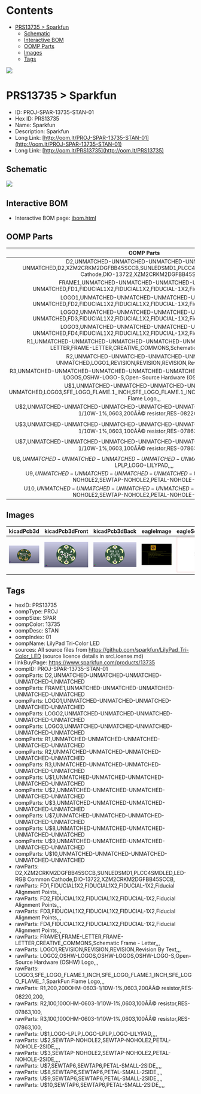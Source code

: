 



Contents
========

* [PRS13735 > Sparkfun](#prs13735--sparkfun)
	* [Schematic](#schematic)
	* [Interactive BOM](#interactive-bom)
	* [OOMP Parts](#oomp-parts)
	* [Images](#images)
	* [Tags](#tags)
  
![][im]
# PRS13735 > Sparkfun

- ID: PROJ-SPAR-13735-STAN-01
- Hex ID: PRS13735
- Name: Sparkfun
- Description: Sparkfun
- Long Link: [http://oom.lt/PROJ-SPAR-13735-STAN-01](http://oom.lt/PROJ-SPAR-13735-STAN-01)
- Long Link: [http://oom.lt/PRS13735](http://oom.lt/PRS13735)

## Schematic
  
![][schem]
## Interactive BOM

- Interactive BOM page: [ibom.html](https://htmlpreview.github.io/?https://github.com/oomlout/oomlout_OOMP_projects/blob/main/PROJ-SPAR-13735-STAN-01/kicad/bom/ibom.html)

## OOMP Parts
  

|OOMP Parts|
| :---: |
|D2,UNMATCHED-UNMATCHED-UNMATCHED-UNMATCHED-UNMATCHED,D2,XZM2CRKM2DGFBB45SCCB,SUNLEDSMD1,PLCC4SMDLED,LED-RGB Common Cathode,DIO-13722,XZM2CRKM2DGFBB45SCCB,|
|FRAME1,UNMATCHED-UNMATCHED-UNMATCHED-UNMATCHED-UNMATCHED,FD1,FIDUCIAL1X2,FIDUCIAL1X2,FIDUCIAL-1X2,Fiducial Alignment Points,,,|
|LOGO1,UNMATCHED-UNMATCHED-UNMATCHED-UNMATCHED-UNMATCHED,FD2,FIDUCIAL1X2,FIDUCIAL1X2,FIDUCIAL-1X2,Fiducial Alignment Points,,,|
|LOGO2,UNMATCHED-UNMATCHED-UNMATCHED-UNMATCHED-UNMATCHED,FD3,FIDUCIAL1X2,FIDUCIAL1X2,FIDUCIAL-1X2,Fiducial Alignment Points,,,|
|LOGO3,UNMATCHED-UNMATCHED-UNMATCHED-UNMATCHED-UNMATCHED,FD4,FIDUCIAL1X2,FIDUCIAL1X2,FIDUCIAL-1X2,Fiducial Alignment Points,,,|
|R1,UNMATCHED-UNMATCHED-UNMATCHED-UNMATCHED-UNMATCHED,FRAME1,FRAME-LETTER,FRAME-LETTER,CREATIVE_COMMONS,Schematic Frame - Letter,,,|
|R2,UNMATCHED-UNMATCHED-UNMATCHED-UNMATCHED-UNMATCHED,LOGO1,REVISION,REVISION,REVISION,Revision By Text,,,|
|R3,UNMATCHED-UNMATCHED-UNMATCHED-UNMATCHED-UNMATCHED,LOGO2,OSHW-LOGOS,OSHW-LOGOS,OSHW-LOGO-S,Open-Source Hardware (OSHW) Logo,,,|
|U$1,UNMATCHED-UNMATCHED-UNMATCHED-UNMATCHED-UNMATCHED,LOGO3,SFE_LOGO_FLAME.1_INCH,SFE_LOGO_FLAME.1_INCH,SFE_LOGO_FLAME_.1,SparkFun Flame Logo,,,|
|U$2,UNMATCHED-UNMATCHED-UNMATCHED-UNMATCHED-UNMATCHED,R1,200,200OHM-0603-1/10W-1%,0603,200ÃÂ© resistor,RES-08220,200,|
|U$3,UNMATCHED-UNMATCHED-UNMATCHED-UNMATCHED-UNMATCHED,R2,100,100OHM-0603-1/10W-1%,0603,100ÃÂ© resistor,RES-07863,100,|
|U$7,UNMATCHED-UNMATCHED-UNMATCHED-UNMATCHED-UNMATCHED,R3,100,100OHM-0603-1/10W-1%,0603,100ÃÂ© resistor,RES-07863,100,|
|U$8,UNMATCHED-UNMATCHED-UNMATCHED-UNMATCHED-UNMATCHED,U$1,LOGO-LPLP,LOGO-LPLP,LOGO-LILYPAD,,,,|
|U$9,UNMATCHED-UNMATCHED-UNMATCHED-UNMATCHED-UNMATCHED,U$2,SEWTAP-NOHOLE2,SEWTAP-NOHOLE2,PETAL-NOHOLE-2SIDE,,,,|
|U$10,UNMATCHED-UNMATCHED-UNMATCHED-UNMATCHED-UNMATCHED,U$3,SEWTAP-NOHOLE2,SEWTAP-NOHOLE2,PETAL-NOHOLE-2SIDE,,,,|

## Images
  
  

|kicadPcb3d|kicadPcb3dFront|kicadPcb3dBack|eagleImage|eagleSchemImage|
| :---: | :---: | :---: | :---: | :---: |
|[![kicadPcb3d](kicadPcb3d_140.png)](kicadPcb3d.png)|[![kicadPcb3dFront](kicadPcb3dFront_140.png)](kicadPcb3dFront.png)|[![kicadPcb3dBack](kicadPcb3dBack_140.png)](kicadPcb3dBack.png)|[![eagleImage](eagleImage_140.png)](eagleImage.png)|[![eagleSchemImage](eagleSchemImage_140.png)](eagleSchemImage.png)|

## Tags

- hexID: PRS13735
- oompType: PROJ
- oompSize: SPAR
- oompColor: 13735
- oompDesc: STAN
- oompIndex: 01
- oompName: LilyPad Tri-Color LED
- sources: All source files from https://github.com/sparkfun/LilyPad_Tri-Color_LED (source licence details in srcLicense.md)
- linkBuyPage: https://www.sparkfun.com/products/13735
- oompID: PROJ-SPAR-13735-STAN-01
- oompParts: D2,UNMATCHED-UNMATCHED-UNMATCHED-UNMATCHED-UNMATCHED
- oompParts: FRAME1,UNMATCHED-UNMATCHED-UNMATCHED-UNMATCHED-UNMATCHED
- oompParts: LOGO1,UNMATCHED-UNMATCHED-UNMATCHED-UNMATCHED-UNMATCHED
- oompParts: LOGO2,UNMATCHED-UNMATCHED-UNMATCHED-UNMATCHED-UNMATCHED
- oompParts: LOGO3,UNMATCHED-UNMATCHED-UNMATCHED-UNMATCHED-UNMATCHED
- oompParts: R1,UNMATCHED-UNMATCHED-UNMATCHED-UNMATCHED-UNMATCHED
- oompParts: R2,UNMATCHED-UNMATCHED-UNMATCHED-UNMATCHED-UNMATCHED
- oompParts: R3,UNMATCHED-UNMATCHED-UNMATCHED-UNMATCHED-UNMATCHED
- oompParts: U$1,UNMATCHED-UNMATCHED-UNMATCHED-UNMATCHED-UNMATCHED
- oompParts: U$2,UNMATCHED-UNMATCHED-UNMATCHED-UNMATCHED-UNMATCHED
- oompParts: U$3,UNMATCHED-UNMATCHED-UNMATCHED-UNMATCHED-UNMATCHED
- oompParts: U$7,UNMATCHED-UNMATCHED-UNMATCHED-UNMATCHED-UNMATCHED
- oompParts: U$8,UNMATCHED-UNMATCHED-UNMATCHED-UNMATCHED-UNMATCHED
- oompParts: U$9,UNMATCHED-UNMATCHED-UNMATCHED-UNMATCHED-UNMATCHED
- oompParts: U$10,UNMATCHED-UNMATCHED-UNMATCHED-UNMATCHED-UNMATCHED
- rawParts: D2,XZM2CRKM2DGFBB45SCCB,SUNLEDSMD1,PLCC4SMDLED,LED-RGB Common Cathode,DIO-13722,XZM2CRKM2DGFBB45SCCB,
- rawParts: FD1,FIDUCIAL1X2,FIDUCIAL1X2,FIDUCIAL-1X2,Fiducial Alignment Points,,,
- rawParts: FD2,FIDUCIAL1X2,FIDUCIAL1X2,FIDUCIAL-1X2,Fiducial Alignment Points,,,
- rawParts: FD3,FIDUCIAL1X2,FIDUCIAL1X2,FIDUCIAL-1X2,Fiducial Alignment Points,,,
- rawParts: FD4,FIDUCIAL1X2,FIDUCIAL1X2,FIDUCIAL-1X2,Fiducial Alignment Points,,,
- rawParts: FRAME1,FRAME-LETTER,FRAME-LETTER,CREATIVE_COMMONS,Schematic Frame - Letter,,,
- rawParts: LOGO1,REVISION,REVISION,REVISION,Revision By Text,,,
- rawParts: LOGO2,OSHW-LOGOS,OSHW-LOGOS,OSHW-LOGO-S,Open-Source Hardware (OSHW) Logo,,,
- rawParts: LOGO3,SFE_LOGO_FLAME.1_INCH,SFE_LOGO_FLAME.1_INCH,SFE_LOGO_FLAME_.1,SparkFun Flame Logo,,,
- rawParts: R1,200,200OHM-0603-1/10W-1%,0603,200ÃÂ© resistor,RES-08220,200,
- rawParts: R2,100,100OHM-0603-1/10W-1%,0603,100ÃÂ© resistor,RES-07863,100,
- rawParts: R3,100,100OHM-0603-1/10W-1%,0603,100ÃÂ© resistor,RES-07863,100,
- rawParts: U$1,LOGO-LPLP,LOGO-LPLP,LOGO-LILYPAD,,,,
- rawParts: U$2,SEWTAP-NOHOLE2,SEWTAP-NOHOLE2,PETAL-NOHOLE-2SIDE,,,,
- rawParts: U$3,SEWTAP-NOHOLE2,SEWTAP-NOHOLE2,PETAL-NOHOLE-2SIDE,,,,
- rawParts: U$7,SEWTAP6,SEWTAP6,PETAL-SMALL-2SIDE,,,,
- rawParts: U$8,SEWTAP6,SEWTAP6,PETAL-SMALL-2SIDE,,,,
- rawParts: U$9,SEWTAP6,SEWTAP6,PETAL-SMALL-2SIDE,,,,
- rawParts: U$10,SEWTAP6,SEWTAP6,PETAL-SMALL-2SIDE,,,,



[im]: kicadPcb3d_450.png
[schem]: eagleSchemImage.png
